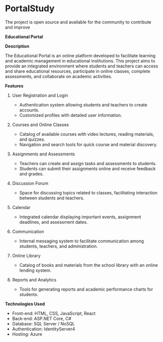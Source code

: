 # PortalStudy
The project is open source and available for the community to contribute and improve


**Educational Portal**

**Description**

The Educational Portal is an online platform developed to facilitate learning and academic management in educational institutions. This project aims to provide an integrated environment where students and teachers can access and share educational resources, participate in online classes, complete assessments, and collaborate on academic activities.

**Features**

1. User Registration and Login
   - Authentication system allowing students and teachers to create accounts.
   - Customized profiles with detailed user information.

2. Courses and Online Classes
   - Catalog of available courses with video lectures, reading materials, and quizzes.
   - Navigation and search tools for quick course and material discovery.

3. Assignments and Assessments
   - Teachers can create and assign tasks and assessments to students.
   - Students can submit their assignments online and receive feedback and grades.

4. Discussion Forum
   - Space for discussing topics related to classes, facilitating interaction between students and teachers.

5. Calendar
   - Integrated calendar displaying important events, assignment deadlines, and assessment dates.

6. Communication
   - Internal messaging system to facilitate communication among students, teachers, and administration.

7. Online Library
   - Catalog of books and materials from the school library with an online lending system.

8. Reports and Analytics
   - Tools for generating reports and academic performance charts for students.

**Technologies Used**

- Front-end: HTML, CSS, JavaScript, React
- Back-end: ASP.NET Core, C#
- Database: SQL Server / NoSQL
- Authentication: IdentityServer4
- Hosting: Azure
